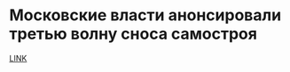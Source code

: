 # Московские власти анонсировали третью волну сноса самостроя



[LINK](https://varlamov.ru/1913282.html)